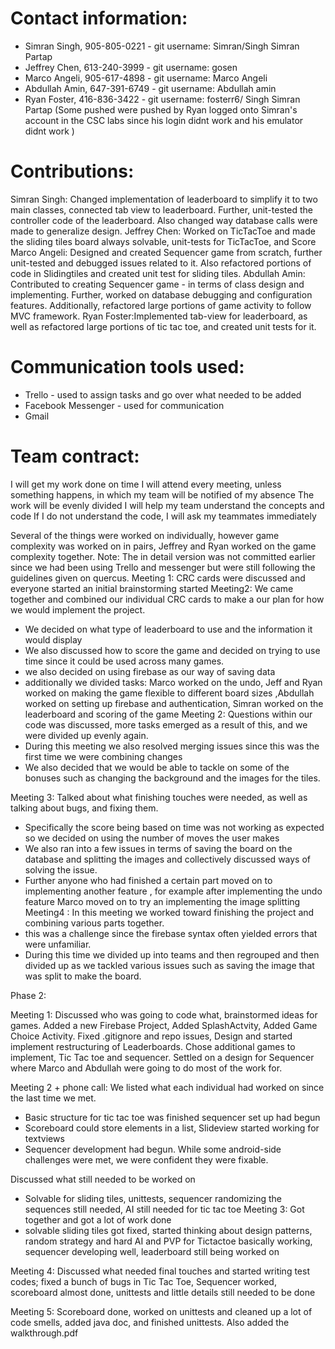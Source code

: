 # Contact information:
   - Simran Singh, 905-805-0221 - git username: Simran/Singh Simran Partap
   - Jeffrey Chen, 613-240-3999 - git username: gosen
   - Marco Angeli, 905-617-4898 - git username: Marco Angeli
   - Abdullah Amin, 647-391-6749 - git username: Abdullah amin
   - Ryan Foster, 416-836-3422 - git username: fosterr6/ Singh Simran Partap (Some pushed were
                                        pushed by Ryan logged onto Simran's account in the CSC labs since his login didnt work
                                        and his emulator didnt work )

# Contributions:
Simran Singh: Changed implementation of leaderboard to simplify it to two main classes, connected tab view to leaderboard. Further, unit-tested the controller code of the leaderboard. Also changed way database calls were made to generalize design.
Jeffrey Chen: Worked on TicTacToe and made the sliding tiles board always solvable, unit-tests for TicTacToe, and Score
Marco Angeli: Designed and created Sequencer game from scratch, further unit-tested and debugged issues related to it. Also refactored portions of code in Slidingtiles and created unit test for sliding tiles.
Abdullah Amin: Contributed to creating Sequencer game - in terms of class design and implementing. Further, worked on database debugging and configuration features. Additionally, refactored large portions of game activity to follow MVC framework.
Ryan Foster:Implemented tab-view for leaderboard, as well as refactored large portions of tic tac toe, and created unit tests for it.

# Communication tools used:
- Trello - used to assign tasks and go over what needed to be added
- Facebook Messenger - used for communication
- Gmail

# Team contract:
I will get my work done on time
I will attend every meeting, unless something happens, in which my team will be notified of my absence
The work will be evenly divided
I will help my team understand the concepts and code
If I do not understand the code, I will ask my teammates immediately

Several of the things were worked on individually, however game complexity was worked on in pairs,
Jeffrey and Ryan worked on the game complexity together.
Note: The in detail version was not committed earlier since we had been using
Trello and messenger but were still following the guidelines given on quercus.
Meeting 1: CRC cards were discussed and everyone started an initial brainstorming
started
Meeting2: We came together and combined our individual CRC cards to make
a our plan for how we would implement the project.
- We decided on what type of leaderboard to use and the information it would
display
- We also discussed how to score the game and decided on trying to use time
since it could be used across many games.
- we also decided on using firebase as our way of saving data
- additionally we divided tasks: Marco worked on the undo, Jeff and Ryan worked
on making the game flexible to different board sizes
,Abdullah worked on setting up firebase and authentication, Simran worked on
the leaderboard and scoring of the game
Meeting 2: Questions within our code was discussed, more tasks emerged as a result of this, and we were divided up evenly again.
- During this meeting we also resolved merging issues since this was the
first time we were combining changes
- We also decided that we would be able to tackle on some of the bonuses
such as changing the background and the images for the tiles.

Meeting 3: Talked about what finishing touches were needed, as well as talking about bugs, and fixing them.
- Specifically the score being based on time was not working as expected
so we decided on using the number of moves the user makes
- We also ran into a few issues in terms of saving the board on the database
and splitting the images and collectively discussed ways of solving the issue.
- Further anyone who had finished a certain part moved on to implementing another
feature , for example after implementing the undo feature Marco moved
on to try an implementing the image splitting
Meeting4 : In this meeting we worked toward finishing the project and combining
various parts together.
- this was a challenge since the firebase syntax often yielded errors that were
unfamiliar.
- During this time we divided up into teams and then regrouped and then divided
up as we tackled various issues such as saving the image that was split to make
the board.

Phase 2:

Meeting 1: Discussed who was going to code what, brainstormed ideas for games. Added a new Firebase Project, Added SplashActvity, Added Game Choice Activity. Fixed .gitignore and repo issues, Design and started implement restructuring of Leaderboards. Chose additional games to implement, Tic Tac toe and sequencer. Settled on a design for Sequencer where Marco and Abdullah were going to do most of the work for.

Meeting 2 + phone call: We listed what each individual had worked on since the last time we met.
 - Basic structure for tic tac toe was finished
 sequencer set up had begun
 - Scoreboard could store elements in a list, Slideview started working for textviews
 - Sequencer development had begun. While some android-side challenges were met, we were confident they were fixable.

Discussed what still needed to be worked on
- Solvable for sliding tiles, unittests, sequencer randomizing the sequences still needed,
AI still needed for tic tac toe
Meeting 3: Got together and got a lot of work done
- solvable sliding tiles got fixed, started thinking about design patterns, random strategy and hard AI and PVP for Tictactoe basically working, sequencer developing well, leaderboard still being worked on

Meeting 4: Discussed what needed final touches and started writing test codes;
fixed a bunch of bugs in Tic Tac Toe, Sequencer worked, scoreboard almost done,
unittests and little details still needed to be done

Meeting 5: Scoreboard done, worked on unittests and cleaned up a lot of code smells, added java doc, and finished unittests. Also added the walkthrough.pdf
